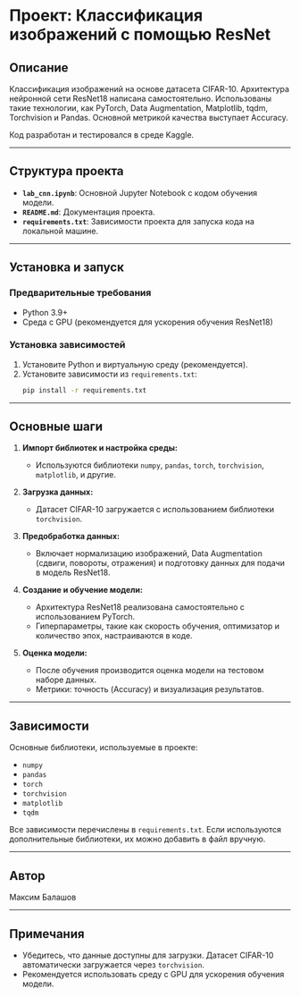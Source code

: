 # Проект: Классификация изображений с помощью ResNet

## Описание
Классификация изображений на основе датасета CIFAR-10. Архитектура нейронной сети ResNet18 написана самостоятельно. Использованы такие технологии, как PyTorch, Data Augmentation, Matplotlib, tqdm, Torchvision и Pandas. Основной метрикой качества выступает Accuracy.

Код разработан и тестировался в среде Kaggle.

---

## Структура проекта

- **`lab_cnn.ipynb`**: Основной Jupyter Notebook с кодом обучения модели.
- **`README.md`**: Документация проекта.
- **`requirements.txt`**: Зависимости проекта для запуска кода на локальной машине.

---

## Установка и запуск

### Предварительные требования
- Python 3.9+
- Среда с GPU (рекомендуется для ускорения обучения ResNet18)

### Установка зависимостей
1. Установите Python и виртуальную среду (рекомендуется).
2. Установите зависимости из `requirements.txt`:
   ```bash
   pip install -r requirements.txt
   ```
---

## Основные шаги

1. **Импорт библиотек и настройка среды:**
   - Используются библиотеки `numpy`, `pandas`, `torch`, `torchvision`, `matplotlib`, и другие.

2. **Загрузка данных:**
   - Датасет CIFAR-10 загружается с использованием библиотеки `torchvision`.

3. **Предобработка данных:**
   - Включает нормализацию изображений, Data Augmentation (сдвиги, повороты, отражения) и подготовку данных для подачи в модель ResNet18.

4. **Создание и обучение модели:**
   - Архитектура ResNet18 реализована самостоятельно с использованием PyTorch.
   - Гиперпараметры, такие как скорость обучения, оптимизатор и количество эпох, настраиваются в коде.

5. **Оценка модели:**
   - После обучения производится оценка модели на тестовом наборе данных.
   - Метрики: точность (Accuracy) и визуализация результатов.

---

## Зависимости

Основные библиотеки, используемые в проекте:
- `numpy`
- `pandas`
- `torch`
- `torchvision`
- `matplotlib`
- `tqdm`

Все зависимости перечислены в `requirements.txt`. Если используются дополнительные библиотеки, их можно добавить в файл вручную.

---

## Автор
Максим Балашов

---

## Примечания
- Убедитесь, что данные доступны для загрузки. Датасет CIFAR-10 автоматически загружается через `torchvision`.
- Рекомендуется использовать среду с GPU для ускорения обучения модели.

